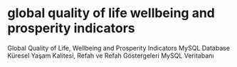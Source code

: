 # global quality of life wellbeing and prosperity indicators
Global Quality of Life, Wellbeing and Prosperity Indicators MySQL Database
Küresel Yaşam Kalitesi, Refah ve Refah Göstergeleri MySQL Veritabanı
